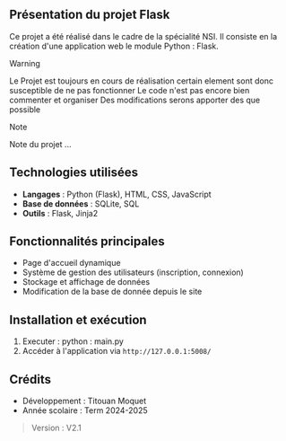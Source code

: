 
## Présentation du projet Flask
Ce projet a été réalisé dans le cadre de la spécialité NSI. Il consiste en la création d'une application web le module Python : Flask.

> [!WARNING]
> Le Projet est toujours en cours de réalisation certain element sont donc susceptible de ne pas fonctionner
> Le code n'est pas encore bien commenter et organiser
> Des modifications serons apporter des que possible 

> [!NOTE]
> Note du projet ...

## Technologies utilisées
- **Langages** : Python (Flask), HTML, CSS, JavaScript
- **Base de données** : SQLite, SQL
- **Outils** : Flask, Jinja2

## Fonctionnalités principales
- Page d'accueil dynamique
- Système de gestion des utilisateurs (inscription, connexion)
- Stockage et affichage de données 
- Modification de la base de donnée depuis le site 

## Installation et exécution
1. Executer :
   python : main.py
2. Accéder à l'application via `http://127.0.0.1:5008/`

## Crédits
- Développement : Titouan Moquet 
- Année scolaire : Term 2024-2025

> Version : V2.1
